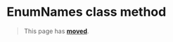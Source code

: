 # EnumNames class method

> This page has [**moved**](https://lib-docs.delphidabbler.com/EnvVars/3/API/TPJEnvironmentVars-EnumNames).
